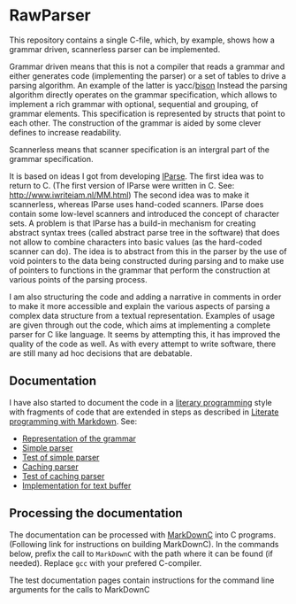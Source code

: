 # RawParser

This repository contains a single C-file, which, by example,
shows how a grammar driven, scannerless parser can be implemented.

Grammar driven means that this is not a compiler that reads
a grammar and either generates code (implementing the parser)
or a set of tables to drive a parsing algorithm. An example of
the latter is yacc/[bison](https://www.gnu.org/software/bison/)
Instead the parsing algorithm directly operates on the grammar
specification, which allows to implement a rich grammar with
optional, sequential and grouping, of grammar elements. This
specification is represented by structs that point to each
other. The construction of the grammar is aided by some clever
defines to increase readability.

Scannerless means that scanner specification is an intergral
part of the grammar specification.

It is based on ideas I got from developing [IParse](https://github.com/FransFaase/IParse).
The first idea was to return to C. (The first version of IParse
were written in C. See: http://www.iwriteiam.nl/MM.html)
The second idea was to make it scannerless, whereas IParse uses
hand-coded scanners. IParse does contain some low-level scanners
and introduced the concept of character sets. A problem is that
IParse has a build-in mechanism for creating abstract syntax trees
(called abstract parse tree in the software) that does not allow
to combine characters into basic values (as the hard-coded scanner
can do). The idea is to abstract from this in the parser by the
use of void pointers to the data being constructed during parsing
and to make use of pointers to functions in the grammar that
perform the construction at various points of the parsing process.

I am also structuring the code and adding a narrative in comments
in order to make it more accessible and explain the various aspects
of parsing a complex data structure from a textual representation.
Examples of usage are given through out the code, which aims at
implementing a complete parser for C like language. 
It seems by attempting this, it has improved the quality of the
code as well. As with every attempt to write software, there are
still many ad hoc decisions that are debatable.

## Documentation

I have also started to document the code in a [literary programming](https://en.wikipedia.org/wiki/Literate_programming)
style with fragments of code that are extended in steps as described in
[Literate programming with Markdown](https://www.iwriteiam.nl/D2101.html#13).
See:

*  [Representation of the grammar](docs/grammar.md)
*  [Simple parser](docs/simple_parser.md)
*  [Test of simple parser](docs/simple_parser_test.md)
*  [Caching parser](docs/caching_parser.md)
*  [Test of caching parser](docs/caching_parser_test.md)
*  [Implementation for text buffer](docs/text_buffer_impl.md)

## Processing the documentation

The documentation can be processed with
[MarkDownC](https://github.com/FransFaase/IParse/blob/master/README.md#markdownc)
into C programs. (Following link for instructions on building MarkDownC).
In the commands below, prefix the call to `MarkDownC` with the path
where it can be found (if needed). Replace `gcc` with your prefered
C-compiler.

The test documentation pages contain instructions for the command
line arguments for the calls to MarkDownC